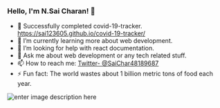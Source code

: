 ### Hello, I'm N.Sai Charan! 👋

- 🔭 Successfully completed covid-19-tracker. https://sai123605.github.io/covid-19-tracker/
- 🌱 I’m currently learning more about web development.
- 🤔 I’m looking for help with react documentation.
- 💬 Ask me about web development or any tech related stuff.
- 📫 How to reach me: [Twitter- @SaiChar48189687](https://twitter.com/SaiChar48189687)
- ⚡ Fun fact: The world wastes about 1 billion metric tons of food each year.

![enter image description here](https://github-readme-stats.vercel.app/api?username=Sai123605&&show_icons=true&title_color=fffff&icon_color=bb2acf&text_color=daf7dc&bg_color=151515)
